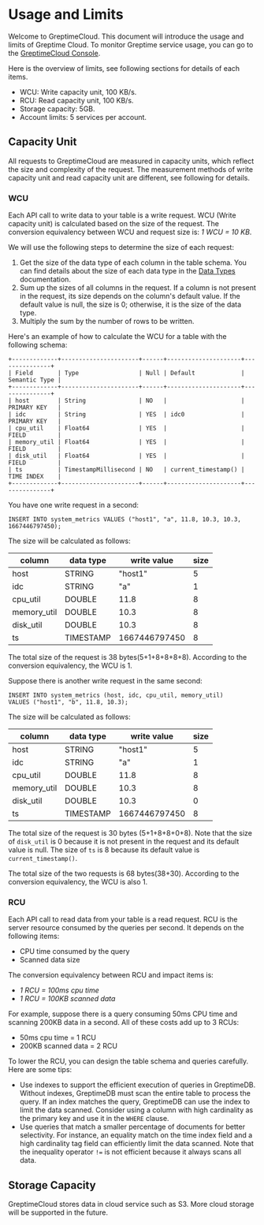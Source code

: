 # Usage and Limits

Welcome to GreptimeCloud. This document will introduce the usage and limits of Greptime Cloud. To monitor Greptime service usage, you can go to the [GreptimeCloud Console](https://console.greptime.cloud/).

Here is the overview of limits, see following sections for details of each items.

- WCU: Write capacity unit, 100 KB/s.
- RCU: Read capacity unit, 100 KB/s.
- Storage capacity: 5GB.
- Account limits: 5 services per account.

## Capacity Unit

All requests to GreptimeCloud are measured in capacity units, which reflect the size and complexity of the request. The measurement methods of write capacity unit and read capacity unit are different, see following for details. 

### WCU

Each API call to write data to your table is a write request. WCU (Write capacity unit) is calculated based on the size of the request. 
The conversion equivalency between WCU and request size is: *1 WCU = 10 KB*.

We will use the following steps to determine the size of each request:

1. Get the size of the data type of each column in the table schema. You can find details about the size of each data type in the [Data Types](/reference/data-types.md) documentation.
2. Sum up the sizes of all columns in the request. If a column is not present in the request, its size depends on the column's default value. If the default value is null, the size is 0; otherwise, it is the size of the data type.
3. Multiply the sum by the number of rows to be written.

Here's an example of how to calculate the WCU for a table with the following schema:

```shell
+-------------+----------------------+------+---------------------+---------------+
| Field       | Type                 | Null | Default             | Semantic Type |
+-------------+----------------------+------+---------------------+---------------+
| host        | String               | NO   |                     | PRIMARY KEY   |
| idc         | String               | YES  | idc0                | PRIMARY KEY   |
| cpu_util    | Float64              | YES  |                     | FIELD         |
| memory_util | Float64              | YES  |                     | FIELD         |
| disk_util   | Float64              | YES  |                     | FIELD         |
| ts          | TimestampMillisecond | NO   | current_timestamp() | TIME INDEX    |
+-------------+----------------------+------+---------------------+---------------+
```

You have one write request in a second:

```shell
INSERT INTO system_metrics VALUES ("host1", "a", 11.8, 10.3, 10.3, 1667446797450);
```

The size will be calculated as follows:


| column​     | data type​      | write value  | size​ |
| ------------ | ---------- | -------------- | -------- |
| host​        | STRING​    | "host1"​       | 5​       |
| idc​         | STRING​    | "a"​           | 1​       |
| cpu_util​    | DOUBLE​    | 11.8​          | 8​       |
| memory_util​ | DOUBLE​    | 10.3​          | 8​       |
| disk_util​   | DOUBLE​    | 10.3​          | 8​       |
| ts​          | TIMESTAMP​ | 1667446797450​ | 8​       |


The total size of the request is 38 bytes(5+1+8+8+8+8). According to the conversion equivalency, the WCU is 1.

Suppose there is another write request in the same second:

```shell
INSERT INTO system_metrics (host, idc, cpu_util, memory_util)
VALUES ("host1", "b", 11.8, 10.3);
```

The size will be calculated as follows:

| column​     | data type​      | write value  | size​ |
| ------------ | ---------- | -------------- | -------- |
| host​        | STRING​    | "host1"​       | 5​       |
| idc​         | STRING​    | "a"​           | 1​       |
| cpu_util​    | DOUBLE​    | 11.8​          | 8​       |
| memory_util​ | DOUBLE​    | 10.3​          | 8​       |
| disk_util​   | DOUBLE​    | 10.3​          | 0       |
| ts​          | TIMESTAMP​ | 1667446797450​ | 8​       |


The total size of the request is 30 bytes (5+1+8+8+0+8). Note that the size of `disk_util` is 0 because it is not present in the request and its default value is null. The size of `ts` is 8 because its default value is `current_timestamp()`.

The total size of the two requests is 68 bytes(38+30). According to the conversion equivalency, the WCU is also 1.

### RCU

Each API call to read data from your table is a read request. RCU is the server resource consumed by the queries per second. It depends on the following items:

- CPU time consumed by the query
- Scanned data size

The conversion equivalency between RCU and impact items is: 

- *1 RCU = 100ms cpu time*
- *1 RCU = 100KB scanned data*

For example, suppose there is a query consuming 50ms CPU time and scanning 200KB data in a second. All of these costs add up to 3 RCUs:

- 50ms cpu time = 1 RCU
- 200KB scanned data = 2 RCU

To lower the RCU, you can design the table schema and queries carefully. Here are some tips:

- Use indexes to support the efficient execution of queries in GreptimeDB. Without indexes, GreptimeDB must scan the entire table to process the query. If an index matches the query, GreptimeDB can use the index to limit the data scanned. Consider using a column with high cardinality as the primary key and use it in the `WHERE` clause.
- Use queries that match a smaller percentage of documents for better selectivity. For instance, an equality match on the time index field and a high cardinality tag field can efficiently limit the data scanned. Note that the inequality operator `!=` is not efficient because it always scans all data.

## Storage Capacity

GreptimeCloud stores data in cloud service such as S3. More cloud storage will be supported in the future.
